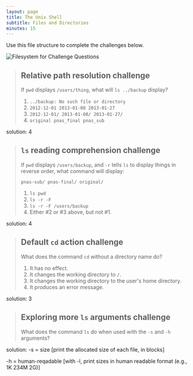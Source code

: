 ```yaml
---
layout: page
title: The Unix Shell
subtitle: Files and Directories
minutes: 15
---
```

Use this file structure to complete the challenges below.

<img src="fig/filesystem-challenge.png" alt="Filesystem for Challenge Questions" />

> ## Relative path resolution challenge
>
> If `pwd` displays `/users/thing`, what will `ls ../backup` display?
> 
> 1.  `../backup: No such file or directory`
> 2.  `2012-12-01 2013-01-08 2013-01-27`
> 3.  `2012-12-01/ 2013-01-08/ 2013-01-27/`
> 4.  `original pnas_final pnas_sub`

solution: 4

> ## `ls` reading comprehension challenge
>
> If `pwd` displays `/users/backup`,
> and `-r` tells `ls` to display things in reverse order,
> what command will display:
> 
> ~~~
> pnas-sub/ pnas-final/ original/
> ~~~
> 
> 1.  `ls pwd`
> 2.  `ls -r -F`
> 3.  `ls -r -F /users/backup`
> 4.  Either \#2 or \#3 above, but not \#1.

solution: 4

> ## Default `cd` action challenge
>
> What does the command `cd` without a directory name do?
> 
> 1.  It has no effect.
> 2.  It changes the working directory to `/`.
> 3.  It changes the working directory to the user's home directory.
> 4.  It produces an error message.

solution: 3

> ## Exploring more `ls` arguments challenge
>
> What does the command `ls` do when used with the `-s` and `-h`
> arguments?

solution: 
-s = size [print the allocated size of each file, in blocks]

-h = human-reqadable  [with -l, print sizes in human readable format (e.g., 1K 234M 2G)]
